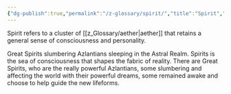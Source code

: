 ```yaml
---
{"dg-publish":true,"permalink":"/z-glossary/spirit/","title":"Spirit","noteIcon":""}
---
```


Spirit refers to a cluster of [[z_Glossary/aether\|aether]] that retains a general sense of consciousness and personality. 

Great Spirits slumbering Azlantians sleeping in the Astral Realm. Spirits is the sea of consciousness that shapes the fabric of reality. There are Great Spirits, who are the really powerful Azlantians, some slumbering and affecting the world with their powerful dreams, some remained awake and choose to help guide the new lifeforms.



